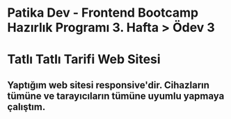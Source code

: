 # Patika Dev - Frontend Bootcamp Hazırlık Programı 3. Hafta > Ödev 3
# Tatlı Tatlı Tarifi Web Sitesi 

## Yaptığım web sitesi responsive'dir. Cihazların tümüne ve tarayıcıların tümüne uyumlu yapmaya çalıştım.